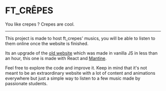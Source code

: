 # FT_CRÊPES

You like crepes ? Crepes are cool.

---

This project is made to host ft_crepes' musics,
you will be able to listen to them online once the website is finished.

Its an upgrade of the [old website](https://github.com/MariusROBERT/ft_crepes) which was made in vanilla JS
in less than an hour, this one is made with React and [Mantine](http://mantine.dev).

Feel free to explore the code and improve it.
Keep in mind that it's not meant to be an extraordinary website with a lot of content and animations everywhere
but just a simple way to listen to a few music made by passionate students.